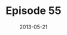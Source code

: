 ---
layout: podcast
title: Episode 55 
number: 55
subtitle: 
summary: 
date: 2013-05-21
location: https://dl.dropboxusercontent.com/s/qlo9aoufr68m2e5/watir_podcast_55.mp3?dl=0
size: 14,295,981
duration: 14:53
---